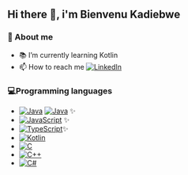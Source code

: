 ## Hi there 👋, i'm Bienvenu Kadiebwe 
### 💬 About me 
- 📚 I’m currently learning Kotlin
- 📫 How to reach me [![LinkedIn](https://img.shields.io/badge/LinkedIn-Profile-blue?style=flat&logo=linkedin)](https://www.linkedin.com/in/bienvenu-kadiebwe-71635415)

### 💻Programming languages
- [![Java](https://img.shields.io/badge/Java-8-blue.svg)](https://www.java.com/) [![Java](https://img.shields.io/badge/Java-11-blue.svg)](https://www.java.com/) ✨
- [![JavaScript](https://img.shields.io/badge/JavaScript-ES6-yellow.svg)](https://developer.mozilla.org/en-US/docs/Web/JavaScript) ✨
- [![TypeScript](https://img.shields.io/badge/TypeScript-4.5-blue.svg)](https://www.typescriptlang.org/)✨
- [![Kotlin](https://img.shields.io/badge/Kotlin-1.6-blue.svg)](https://kotlinlang.org/)
- [![C](https://img.shields.io/badge/C-11-blue.svg)](https://en.wikipedia.org/wiki/C_(programming_language))
- [![C++](https://img.shields.io/badge/C%2B%2B-17-blue.svg)](https://en.wikipedia.org/wiki/C%2B%2B)
- [![C#](https://img.shields.io/badge/C%23-9-blue.svg)](https://docs.microsoft.com/en-us/dotnet/csharp/)
<!--
**bienvenu28/bienvenu28** is a ✨ _special_ ✨ repository because its `README.md` (this file) appears on your GitHub profile.

Here are some ideas to get you started:

<!-- **
- 🔭 I’m currently working on ...
- 👯 I’m looking to collaborate on ...
- 🤔 I’m looking for help with ...
- 💬 Ask me about ...
- 😄 Pronouns: ...
- ⚡ Fun fact: ...
[![Java](https://img.shields.io/badge/Java-8-blue.svg)](https://www.java.com/)
[![JavaScript](https://img.shields.io/badge/JavaScript-ES6-yellow.svg)](https://developer.mozilla.org/en-US/docs/Web/JavaScript)
[![TypeScript](https://img.shields.io/badge/TypeScript-4.5-blue.svg)](https://www.typescriptlang.org/)
[![C](https://img.shields.io/badge/C-11-blue.svg)](https://en.wikipedia.org/wiki/C_(programming_language))
[![C++](https://img.shields.io/badge/C%2B%2B-17-blue.svg)](https://en.wikipedia.org/wiki/C%2B%2B)
[![C#](https://img.shields.io/badge/C%23-9-blue.svg)](https://docs.microsoft.com/en-us/dotnet/csharp/)
[![Kotlin](https://img.shields.io/badge/Kotlin-1.6-blue.svg)](https://kotlinlang.org/)

-->
